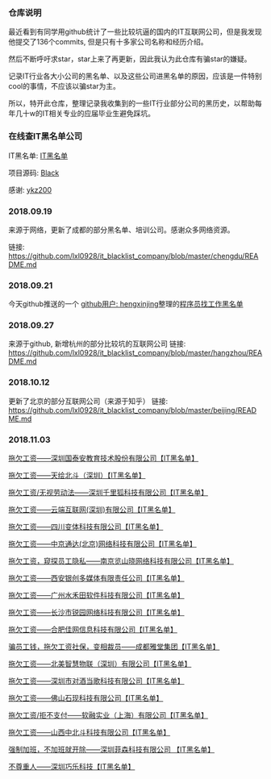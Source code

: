 ### 仓库说明 

最近看到有同学用github统计了一些比较坑逼的国内的IT互联网公司，但是我发现他提交了136个commits, 但是只有十多家公司名称和经历介绍。

然后不断呼吁求star，star上来了再更新，因此我认为此仓库有骗star的嫌疑。

记录IT行业各大小公司的黑名单、以及这些公司进黑名单的原因，应该是一件特别cool的事情，不应该以骗star为主。

所以，特开此仓库，整理记录我收集到的一些IT行业部分公司的黑历史，以帮助每年几十w的IT相关专业的应届毕业生避免踩坑。

### 在线查IT黑名单公司

IT黑名单: [IT黑名单](http://www.blackdir.com/jump/index)

项目源码: [Black](https://github.com/ykz200/Black)

感谢: [ykz200](https://github.com/ykz200)

### 2018.09.19

来源于网络，更新了成都的部分黑名单、培训公司。感谢众多网络资源。

链接: https://github.com/lxl0928/it_blacklist_company/blob/master/chengdu/README.md

### 2018.09.21

今天github推送的一个 [github用户: hengxinjing](https://github.com/shengxinjing)整理的[程序员找工作黑名单](https://github.com/shengxinjing/programmer-job-blacklist#%E7%A8%8B%E5%BA%8F%E5%91%98%E6%89%BE%E5%B7%A5%E4%BD%9C%E9%BB%91%E5%90%8D%E5%8D%95)

### 2018.09.27

来源于github, 新增杭州的部分比较坑的互联网公司
链接: https://github.com/lxl0928/it_blacklist_company/blob/master/hangzhou/README.md

### 2018.10.12

更新了北京的部分互联网公司（来源于知乎）
链接: https://github.com/lxl0928/it_blacklist_company/blob/master/beijing/README.md

### 2018.11.03
[拖欠工资——深圳国泰安教育技术股份有限公司【IT黑名单】](http://www.itblacklist.cn/detail/20180305/121758.html)

[拖欠工资——天绘北斗（深圳）【IT黑名单】](http://www.itblacklist.cn/detail/20180328/121767.html)

[拖欠工资/无视劳动法——深圳千里狐科技有限公司【IT黑名单】](http://www.itblacklist.cn/detail/20180329/121768.html)

[拖欠工资——云端互联网(深圳)有限公司【IT黑名单】](http://www.itblacklist.cn/detail/20180329/121769.html<Paste>)

[拖欠工资——四川变体科技有限公司【IT黑名单】](http://www.itblacklist.cn/detail/20180402/121772.html)

[拖欠工资——中京通达(北京)网络科技有限公司【IT黑名单】](http://www.itblacklist.cn/detail/20180409/121778.html)

[拖欠工资，窥探员工隐私——南京览山晓网络科技有限公司【IT黑名单】](http://www.itblacklist.cn/detail/20180409/121779.html)

[拖欠工资——西安银创多媒体有限责任公司【IT黑名单】](http://www.itblacklist.cn/detail/20180410/121781.html)

[拖欠工资——广州水禾田软件科技有限公司【IT黑名单】](http://www.itblacklist.cn/detail/20180412/121784.html<Paste>)

[拖欠工资——长沙市锐园网络科技有限公司【IT黑名单】](http://www.itblacklist.cn/detail/20180419/121787.html)

[拖欠工资——合肥佳网信息科技有限公司【IT黑名单】](http://www.itblacklist.cn/detail/20180420/121788.html)

[骗员工钱，拖欠工资社保，变相裁员——成都雅堂集团【IT黑名单】](http://www.itblacklist.cn/detail/20180426/121790.html)

[拖欠工资——北美智慧物联（深圳）有限公司【IT黑名单】](http://www.itblacklist.cn/detail/20180430/121791.html)

[拖欠工资——深圳市对酒当歌科技有限公司【IT黑名单】](http://www.itblacklist.cn/detail/20180503/121793.html<Paste>)

[拖欠工资——佛山石现科技有限公司【IT黑名单】](http://www.itblacklist.cn/detail/20180503/121794.html)

[拖欠工资/拒不支付——软融实业（上海）有限公司【IT黑名单】](http://www.itblacklist.cn/detail/20180504/121798.html)

[拖欠工资——山西中北斗科技有限公司【IT黑名单】](http://www.itblacklist.cn/detail/20180504/121800.html)

[强制加班，不加班就开除——深圳菲森科技有限公司 【IT黑名单】](http://www.itblacklist.cn/detail/20180516/121802.html)

[不尊重人——深圳巧乐科技【IT黑名单】](http://www.itblacklist.cn/detail/20180518/121803.html)


